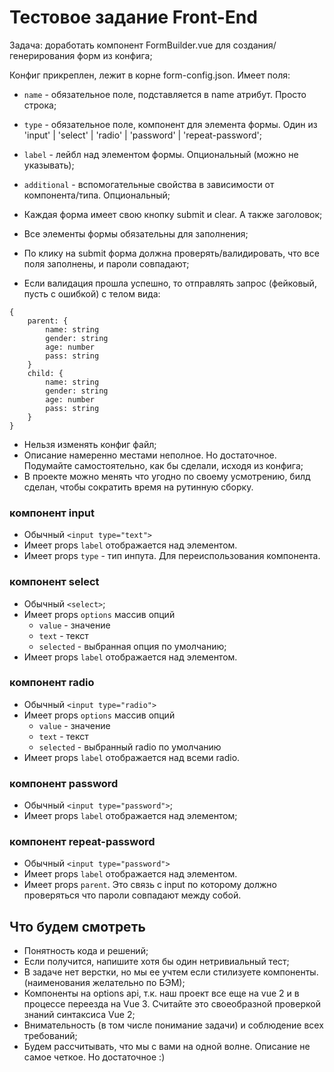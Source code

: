 # Тестовое задание Front-End

Задача: доработать компонент FormBuilder.vue для создания/генерирования форм из конфига;


Конфиг прикреплен, лежит в корне form-config.json. Имеет поля:
- `name` - обязательное поле, подставляется в name атрибут. Просто строка;
- `type` - обязательное поле, компонент для элемента формы. Один из 'input' | 'select' | 'radio' | 'password' | 'repeat-password';
- `label` - лейбл над элементом формы. Опциональный (можно не указывать);
- `additional` - вспомогательные свойства в зависимости от компонента/типа. Опциональный;

- Каждая форма имеет свою кнопку submit и clear. А также заголовок;
- Все элементы формы обязательны для заполнения;
- По клику на submit форма должна проверять/валидировать, что все поля заполнены, и пароли совпадают; 
- Если валидация прошла успешно, то отправлять запрос (фейковый, пусть с ошибкой) с телом вида:
```
{
    parent: {
        name: string
        gender: string
        age: number
        pass: string
    }
    child: {
        name: string
        gender: string
        age: number
        pass: string
    }
}
```
- Нельзя изменять конфиг файл;
- Описание намеренно местами неполное. Но достаточное. Подумайте самостоятельно, как бы сделали, исходя из конфига;
- В проекте можно менять что угодно по своему усмотрению, билд сделан, чтобы сократить время на рутинную сборку.

### компонент input
- Обычный `<input type="text">`
- Имеет props `label` отображается над элементом.
- Имеет props `type` - тип инпута. Для переиспользования компонента.

### компонент select
- Обычный `<select>`;
- Имеет props `options` массив опций
    - `value` - значение
    - `text` - текст
    - `selected` - выбранная опция по умолчанию;
- Имеет props `label` отображается над элементом.

### компонент radio
- Обычный `<input type="radio">`
- Имеет props `options` массив опций
    - `value` - значение
    - `text` - текст
    - `selected` - выбранный radio по умолчанию
- Имеет props `label` отображается над всеми radio.

### компонент password
- Обычный `<input type="password">`;
- Имеет props `label` отображается над элементом;

### компонент repeat-password
- Обычный `<input type="password">`
- Имеет props `label` отображается над элементом.
- Имеет props `parent`. Это связь с input по которому должно проверяться что пароли совпадают между собой.

## Что будем смотреть
- Понятность кода и решений;
- Если получится, напишите хотя бы один нетривиальный тест;
- В задаче нет верстки, но мы ее учтем если стилизуете компоненты. (наименования желательно по БЭМ);
- Компоненты на options api, т.к. наш проект все еще на vue 2 и в процессе переезда на Vue 3. Считайте это своеобразной проверкой знаний синтаксиса Vue 2;
- Внимательность (в том числе понимание задачи) и соблюдение всех требований;
- Будем рассчитывать, что мы с вами на одной волне. Описание не самое четкое. Но достаточное :)
